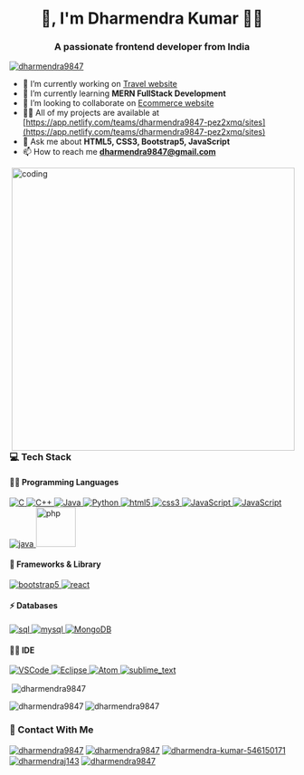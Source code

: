 <!--<img align="left" alt="hi" src="https://camo.githubusercontent.com/6d97adb9d2f4b8dfbb6f2abc5455e3ca0661efb3aeec9356627c0b601b43236e/68747470733a2f2f6d656469612e74656e6f722e636f6d2f696d616765732f64646530306566393539663434646335323739373836666337663230666535622f74656e6f722e676966">

<!--
**dharmendra9847/dharmendra9847** is a ✨ _special_ ✨ repository because its `README.md` (this file) appears on your GitHub profile.

Here are some ideas to get you started:

- 🔭 I’m currently working on ...
- 🌱 I’m currently learning ...
- 👯 I’m looking to collaborate on ...
- 🤔 I’m looking for help with ...
- 💬 Ask me about ...
- 📫 How to reach me: ...
- 😄 Pronouns: ...
- ⚡ Fun fact: ...
-->

<h1 align="center">👋, I'm Dharmendra Kumar 👨‍💻</h1>
<h3 align="center">A passionate frontend developer from India</h3>

<p align="left">
  <a href="https://twitter.com/dharmendra9847" target="blank"
    ><img
      src="https://img.shields.io/twitter/follow/dharmendra9847?logo=twitter&style=for-the-badge"
      alt="dharmendra9847"
  /></a>
</p>

- 🔭 I’m currently working on [Travel website](https://dharmendra9847.github.io/beach.github.io/)
- 🌱 I’m currently learning **MERN FullStack Development**
- 👯 I’m looking to collaborate on [Ecommerce website](https://ecommerce-website-with-html-css.netlify.app)
-  👨‍💻 All of my projects are available at [https://app.netlify.com/teams/dharmendra9847-pez2xmq/sites](https://app.netlify.com/teams/dharmendra9847-pez2xmq/sites)
- 💬 Ask me about **HTML5, CSS3, Bootstrap5, JavaScript**
-  📫 How to reach me **dharmendra9847@gmail.com**


<img
  align="right"
  alt="coding"
  width="500"
src="https://camo.githubusercontent.com/94404b4c51df8434a5e4f4056b9b06f9743ad5657011ec6b7f6844cd73c6b56f/68747470733a2f2f7777772e6469676974616c736f6c7574696f6e73657276696365732e636f6d2f696d672f73657276696365732f77656273697465312e676966"
/>

<h3 align="left">💻 Tech Stack</h3>
<p align="left">
      <h4 align="left">👩‍💻 Programming Languages</h4>

<a href="https://www.c.com" target="_blank" rel="noreferrer">
    <img src="https://camo.githubusercontent.com/893447b306f0feeb509c09ed59a40c743eb7fa7637769348843a8a05419f42f1/68747470733a2f2f696d672e736869656c64732e696f2f62616467652f632532302d2532333030353939432e7376673f267374796c653d666f722d7468652d6261646765266c6f676f3d63266c6f676f436f6c6f723d7768697465"
      alt="C"
      style="max-width: 100%"
    />
  </a>


<a href="https://www.c++.com" target="_blank" rel="noreferrer">
    <img src="https://camo.githubusercontent.com/b6d3405bf811a5f89cb437e00b88d1beb855fea73175eab303685f95bc0c3f1f/68747470733a2f2f696d672e736869656c64732e696f2f62616467652f632b2b2532302d2532333030353939432e7376673f267374796c653d666f722d7468652d6261646765266c6f676f3d63253242253242266f676f436f6c6f723d7768697465"
      alt="C++"
      style="max-width: 100%"
    />
  </a>

      
  <a href="https://www.java.com" target="_blank" rel="noreferrer">
    <img src="https://camo.githubusercontent.com/29f4bdfbd7dd2ed5be81e4a8c67e6333760845c51902e36f18682e95442dbfcf/68747470733a2f2f696d672e736869656c64732e696f2f62616467652f4a6176612d4544384230303f7374796c653d666f722d7468652d6261646765266c6f676f3d6a617661266c6f676f436f6c6f723d7768697465"
      alt="Java"
      style="max-width: 100%"
    />
  </a>

  <a href="https://www.python.com" target="_blank" rel="noreferrer">
    <img src="https://camo.githubusercontent.com/0381efb204fa8c8ddef28c775ea899d7c099ecb52c7417bbb17e3ac8dabbf6bf/68747470733a2f2f696d672e736869656c64732e696f2f62616467652f707974686f6e2532302d2532333134333534432e7376673f267374796c653d666f722d7468652d6261646765266c6f676f3d707974686f6e266c6f676f436f6c6f723d7768697465"
      alt="Python"
      style="max-width: 100%"
    />
  </a>
  
  
  
  
  <a href="https://www.w3.org/html/" target="_blank" rel="noreferrer">
    <img
      src="https://camo.githubusercontent.com/d4d9d935f85b68223a3514c6a889ea3ed6a77afb5f560c05baa1a1b168077830/68747470733a2f2f696d672e736869656c64732e696f2f62616467652f68746d6c352d2532334533344632362e7376673f7374796c653d666f722d7468652d6261646765266c6f676f3d68746d6c35266c6f676f436f6c6f723d7768697465"
      alt="html5"
      style="max-width: 100%"
    />
  </a>
  <a href="https://www.w3schools.com/css/" target="_blank" rel="noreferrer">
    <img
      src="https://camo.githubusercontent.com/930c71eac967cc5cec61c0aa08ba3719f9cb68e28cdffa63b28b0a31be1663b4/68747470733a2f2f696d672e736869656c64732e696f2f62616467652f637373332d2532333135373242362e7376673f7374796c653d666f722d7468652d6261646765266c6f676f3d63737333266c6f676f436f6c6f723d7768697465"
      alt="css3"
      style="max-width: 100%"
    />
  </a>

   <a href="https://www.JavaScript.com" target="_blank" rel="noreferrer">
    <img
      src="https://camo.githubusercontent.com/ec874bfcf61558b1c237dcc4b10f481b4424a269e35eaf75d862751a98e3370c/68747470733a2f2f696d672e736869656c64732e696f2f62616467652f6a6176617363726970742532302d2532333332333333302e7376673f267374796c653d666f722d7468652d6261646765266c6f676f3d6a617661736372697074266c6f676f436f6c6f723d253233463744463145"
      alt="JavaScript"
      style="max-width: 100%"
    />
  </a>

  <a href="https://www.json.com" target="_blank" rel="noreferrer">
    <img src="https://img.shields.io/badge/json-5E5C5C?style=for-the-badge&logo=json&logoColor=white"
      alt="JavaScript"
      style="max-width: 100%"
    />
  </a>

  <a href="https://www.TypeScript.com" target="_blank" rel="noreferrer">
    <img
      src="https://img.shields.io/badge/TypeScript-007ACC?style=for-the-badge&logo=typescript&logoColor=white"
      alt="java"
      style="max-width: 100%"
    />
  </a>
  <a href="https://www.php.net" target="_blank" rel="noreferrer">
    <img
      src="https://img.shields.io/badge/PHP-777BB4?style=for-the-badge&logo=php&logoColor=white"
      alt="php"
      width="70"
    />
  </a>

</p>

   <p align="left">
      <h4 align="left">🚀 Frameworks & Library</h4>   
  <a href="https://bootstrap.com/" target="_blank" rel="noreferrer">
    <img
      src="https://camo.githubusercontent.com/0d7ef95b10e93801a3bd8637bec636064d518a4c73366504ed50b04cf32a5727/68747470733a2f2f696d672e736869656c64732e696f2f62616467652f626f6f7473747261702d2532333536334437432e7376673f7374796c653d666f722d7468652d6261646765266c6f676f3d626f6f747374726170266c6f676f436f6c6f723d7768697465"
      alt="bootstrap5"
      style="max-width: 100%"
    />
  </a>
  
  <a href="https://react.com/" target="_blank" rel="noreferrer">
    <img
      src="https://camo.githubusercontent.com/3467eb8e0dc6bdaa8fa6e979185d371ab39c105ec7bd6a01048806b74378d24c/68747470733a2f2f696d672e736869656c64732e696f2f62616467652f52656163742d3230323332413f7374796c653d666f722d7468652d6261646765266c6f676f3d7265616374266c6f676f436f6c6f723d363144414642"
      alt="react"
      style="max-width: 100%"
    />
  </a>
   </p>

 <p align="left">
      <h4 align="left">⚡ Databases</h4>

<a href="https://www.sql.com/" target="_blank" rel="noreferrer">
    <img
      src="https://camo.githubusercontent.com/97b85fcc764cdb7e2b6e762476e406f2df5e5a37bbb1e51820502b19b5815a84/68747470733a2f2f696d672e736869656c64732e696f2f62616467652f53514c6974652d3037343035453f7374796c653d666f722d7468652d6261646765266c6f676f3d73716c697465266c6f676f436f6c6f723d7768697465"
      alt="sql"
      style="max-width: 100%"
    />
  </a>
  <a href="https://www.postgres.com/" target="_blank" rel="noreferrer">
    <img
      src="https://camo.githubusercontent.com/d941497e4701670e29926142f1de4e7a380dbca4f1e555de2e358309007ea817/68747470733a2f2f696d672e736869656c64732e696f2f62616467652f706f7374677265732d3042393642323f7374796c653d666f722d7468652d6261646765266c6f676f3d706f737467726573716c266c6f676f436f6c6f723d7768697465"
      alt="mysql"
      style="max-width: 100%"
    />
  </a>

   <a href="https://www.MongoDB.com/" target="_blank" rel="noreferrer">
    <img
      src="https://camo.githubusercontent.com/ec9b2bbaccf6915a29050ce24c10cd9b481b0c41b0bf5194add3e69f49a9be3c/68747470733a2f2f696d672e736869656c64732e696f2f62616467652f4d6f6e676f44422d2532333465613934622e7376673f7374796c653d666f722d7468652d6261646765266c6f676f3d6d6f6e676f6462266c6f676f436f6c6f723d7768697465"
      alt="MongoDB"
      style="max-width: 100%"
    />
  </a>
</p>



<p align="left">
      <h4 align="left">👩‍💻 IDE</h4>
  <a href="https://www.VSCode.com/" target="_blank" rel="noreferrer">
    <img
      src="https://img.shields.io/badge/VSCode-0078D4?style=for-the-badge&logo=visual%20studio%20code&logoColor=white"
      alt="VSCode"
      style="max-width: 100%"
    />
  </a>
  <a href="https://www.Eclipse.com/" target="_blank" rel="noreferrer">
    <img
      src="https://img.shields.io/badge/Eclipse-2C2255?style=for-the-badge&logo=eclipse&logoColor=white"
      alt="Eclipse"
      style="max-width: 100%"
    />
  </a>
  <a href="https://www.Atom.com/" target="_blank" rel="noreferrer">
    <img
      src="https://img.shields.io/badge/Atom-66595C?style=for-the-badge&logo=Atom&logoColor=white"
      alt="Atom"
      style="max-width: 100%"
    />
  </a>
  <a href="https://www.sublime_text.com/" target="_blank" rel="noreferrer">
    <img
      src="https://img.shields.io/badge/sublime_text-%23575757.svg?&style=for-the-badge&logo=sublime-text&logoColor=important"
      alt="sublime_text"
      style="max-width: 100%"
    />
  </a>
</p>

<p>
  &nbsp;<img
    align="center"
    src="https://github-readme-stats.vercel.app/api?username=dharmendra9847&show_icons=true&locale=en"
    alt="dharmendra9847"
  />
</p>

<p>
  <img
    align="left"
    src="https://github-readme-stats.vercel.app/api/top-langs?username=dharmendra9847&show_icons=true&locale=en&layout=compact"
    alt="dharmendra9847"
  />
</p>

<p>
  <img
    align="center"
    src="https://github-readme-streak-stats.herokuapp.com/?user=dharmendra9847&"
    alt="dharmendra9847"
  />
</p>

<h3 align="left">📱 Contact With Me</h3>
<p align="left">
      <a href="https://github.com/dharmendra9847" target="blank"
    ><img
      align="center"
      src="https://camo.githubusercontent.com/d40833b012ea2741c4a860a314a3d2eb63bdb0b6bd35d7b57ed0270b992bfa7d/68747470733a2f2f696d672e736869656c64732e696f2f62616467652f6769746875622d2532333234323932652e7376673f267374796c653d666f722d7468652d6261646765266c6f676f3d676974687562266c6f676f436f6c6f723d7768697465"
      alt="dharmendra9847"
      style="max-width: 100%"
  /></a>
  <a href="https://twitter.com/dharmendra9847" target="blank"
    ><img
      align="center"
      src="https://camo.githubusercontent.com/d729e8186d706e4d895e89874bfa214ba7857d2c5328472457c5ed0808b34df6/68747470733a2f2f696d672e736869656c64732e696f2f62616467652f747769747465722d2532333030616365652e7376673f267374796c653d666f722d7468652d6261646765266c6f676f3d74776974746572266c6f676f436f6c6f723d7768697465"
      alt="dharmendra9847"
      style="max-width: 100%"
  /></a>
  <a href="https://linkedin.com/in/dharmendra-kumar-546150171" target="blank"
    ><img
      align="center"
      src="https://camo.githubusercontent.com/05a93bdb893b4febd59cb728f7284c9f3cd50528eca63bdc6d57627fe244ca5e/68747470733a2f2f696d672e736869656c64732e696f2f62616467652f6c696e6b6564696e2d2532333145373742352e7376673f267374796c653d666f722d7468652d6261646765266c6f676f3d6c696e6b6564696e266c6f676f436f6c6f723d7768697465"
      alt="dharmendra-kumar-546150171"
      style="max-width: 100%"
  /></a>
  <a href="https://fb.com/dharmendraj143" target="blank"
    ><img
      align="center"
      src="https://camo.githubusercontent.com/4a07660ce3c823d11dd535d7688a0ea22a4fe8f8bf115949b8d0a903765d7aea/68747470733a2f2f696d672e736869656c64732e696f2f62616467652f66616365626f6f6b2d2532333245383746422e7376673f267374796c653d666f722d7468652d6261646765266c6f676f3d66616365626f6f6b266c6f676f436f6c6f723d7768697465"
      alt="dharmendraj143"
      style="max-width: 100%"
  /></a>
  <a href="https://instagram.com/dharmendra9847" target="blank"
    ><img
      align="center"
      src="https://camo.githubusercontent.com/a19456839968069bd49c80513a0558441e5d333b568d24c3e0312cbc3028a919/68747470733a2f2f696d672e736869656c64732e696f2f62616467652f696e7374616772616d2d2532333030303030302e7376673f267374796c653d666f722d7468652d6261646765266c6f676f3d696e7374616772616d266c6f676f436f6c6f723d7768697465"
      alt="dharmendra9847"
      style="max-width: 100%"
  /></a>
</p>

